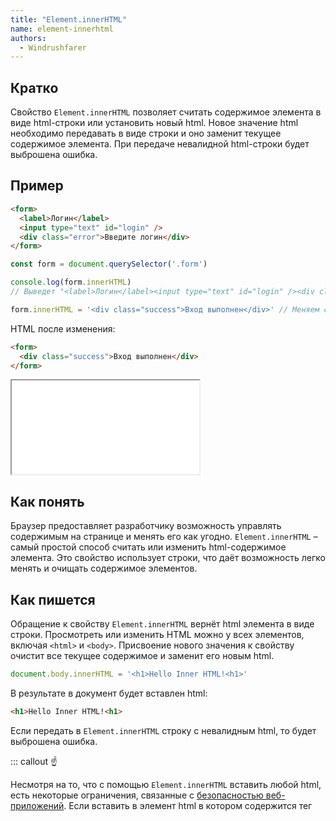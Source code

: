 ```yaml
---
title: "Element.innerHTML"
name: element-innerhtml
authors:
  - Windrushfarer
---
```


## Кратко

Свойство `Element.innerHTML` позволяет считать содержимое элемента в виде html-строки или установить новый html. Новое значение html необходимо передавать в виде строки и оно заменит текущее содержимое элемента. При передаче невалидной html-строки будет выброшена ошибка.

## Пример
```html
<form>
  <label>Логин</label>
  <input type="text" id="login" />
  <div class="error">Введите логин</div>
</form>
```

```js
const form = document.querySelector('.form')

console.log(form.innerHTML)
// Выведет "<label>Логин</label><input type="text" id="login" /><div class="error">Введите логин</div>"

form.innerHTML = '<div class="success">Вход выполнен</div>' // Меняем содержимое новым html
```

HTML после изменения:
```html
<form>
  <div class="success">Вход выполнен</div>
</form>
```

<iframe title="Element.innerHTML" src="demos/index.html"></iframe>

## Как понять

Браузер предоставляет разработчику возможность управлять содержимым на странице и менять его как угодно. `Element.innerHTML` – самый простой способ считать или изменить html-содержимое элемента. Это свойство использует строки, что даёт возможность легко менять и очищать содержимое элементов.

## Как пишется

Обращение к свойству `Element.innerHTML` вернёт html элемента в виде строки. Просмотреть или изменить HTML можно у всех элементов, включая `<html>` и `<body>`. Присвоение нового значения к свойству очистит все текущее содержимое и заменит его новым html.

```js
document.body.innerHTML = '<h1>Hello Inner HTML!<h1>'
```

В результате в документ будет вставлен html:

```html
<h1>Hello Inner HTML!<h1>
```

Если передать в `Element.innerHTML` строку с невалидным html, то будет выброшена ошибка.

::: callout ☝️

Несмотря на то, что с помощью `Element.innerHTML` вставить любой html, есть некоторые ограничения, связанные с [безопасностью веб-приложений](js/articles/web-security). Если вставить в элемент html в котором содержится тег [<script>](/js/doka/script), то он успешно вставится в страницу, но исполнится. Но исполнить вредоносный скрипт возможно и без тега `<script>`, и эти способы получения зловредного кода все-равно сохраняются. Потому в любом случае **не рекомендуется** вставлять с помощью `Element.innerHTML` html из ненадёжных источников. Если нужно просто изменить текст, то для этой задачи лучше подойдут [Element.innerText](/js/doka/element-innertext) или [Element.textContent](/js/doka/element-textcontent).

:::

```js
// Скрипт станет частью body, но не выполнится
document.body.innerHTML = '<script>alert("Мы не смогли вас взломать :(")</script>'

// После вставки в html картинка не загрузится и тогда сработает код из onerror
document.body.innerHTML = '<img src="broken-link" onerror="alert("Теперь вы точно взломаны!")">'
```
